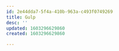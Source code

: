 ```yaml
---
id: 2e44dda7-5f4a-410b-963a-c493f0749269
title: Gulp
desc: ''
updated: 1603296629860
created: 1603296629860

---
```


